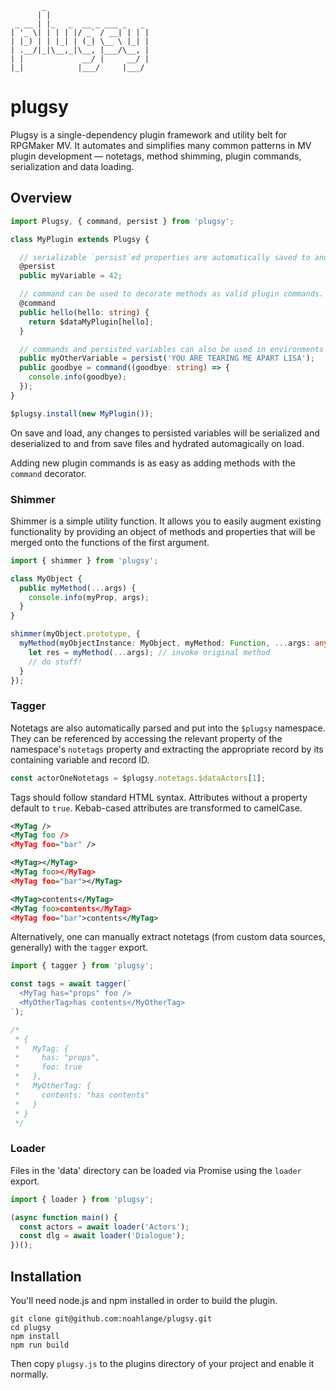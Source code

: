            _                       
          | |                      
     _ __ | |_   _  __ _ ___ _   _ 
    | '_ \| | | | |/ _` / __| | | |
    | |_) | | |_| | (_| \__ \ |_| |
    | .__/|_|\__,_|\__, |___/\__, |
    | |             __/ |     __/ |
    |_|            |___/     |___/ 

# plugsy
Plugsy is a single-dependency plugin framework and utility belt for RPGMaker MV.
It automates and simplifies many common patterns in MV plugin development —
notetags, method shimming, plugin commands, serialization and data loading.

## Overview

```typescript
import Plugsy, { command, persist } from 'plugsy';

class MyPlugin extends Plugsy {

  // serializable `persist`ed properties are automatically saved to and loaded from save files
  @persist
  public myVariable = 42;

  // command can be used to decorate methods as valid plugin commands.
  @command
  public hello(hello: string) {
    return $dataMyPlugin[hello];
  }

  // commands and persisted variables can also be used in environments without decorators
  public myOtherVariable = persist('YOU ARE TEARING ME APART LISA');
  public goodbye = command((goodbye: string) => {
    console.info(goodbye);
  });
}

$plugsy.install(new MyPlugin());
```

On save and load, any changes to persisted variables will be
serialized and deserialized to and from save files and hydrated automagically
on load.

Adding new plugin commands is as easy as adding methods with the `command`
decorator.

### Shimmer
Shimmer is a simple utility function. It allows you to easily augment existing
functionality by providing an object of methods and properties that will be
merged onto the functions of the first argument.

```typescript
import { shimmer } from 'plugsy';

class MyObject {
  public myMethod(...args) {
    console.info(myProp, args);
  }
}

shimmer(myObject.prototype, {
  myMethod(myObjectInstance: MyObject, myMethod: Function, ...args: any[]) {
    let res = myMethod(...args); // invoke original method
    // do stuff!
  }
});
```

### Tagger
Notetags are also automatically parsed and put into the `$plugsy` namespace.
They can be referenced by accessing the relevant property of the namespace's
`notetags` property and extracting the appropriate record by its containing
variable and record ID.

```typescript
const actorOneNotetags = $plugsy.notetags.$dataActors[1];
```

Tags should follow standard HTML syntax. Attributes without a property default
to `true`. Kebab-cased attributes are transformed to
camelCase.

```xml
<MyTag />
<MyTag foo />
<MyTag foo="bar" />

<MyTag></MyTag>
<MyTag foo></MyTag>
<MyTag foo="bar"></MyTag>

<MyTag>contents</MyTag>
<MyTag foo>contents</MyTag>
<MyTag foo="bar">contents</MyTag>
```

Alternatively, one can manually extract notetags (from custom data sources,
generally) with the `tagger` export.

```typescript
import { tagger } from 'plugsy';

const tags = await tagger(`
  <MyTag has="props" foo />
  <MyOtherTag>has contents</MyOtherTag>
`);

/*
 * {
 *   MyTag: {
 *     has: "props",
 *     foo: true
 *   },
 *   MyOtherTag: {
 *     contents: "has contents"
 *   }
 * }
 */

```

### Loader
Files in the 'data' directory can be loaded via Promise using the `loader`
export.

```typescript
import { loader } from 'plugsy';

(async function main() {
  const actors = await loader('Actors');
  const dlg = await loader('Dialogue');
})();
```

## Installation
You'll need node.js and npm installed in order to build the plugin.

```
git clone git@github.com:noahlange/plugsy.git
cd plugsy
npm install
npm run build
```

Then copy `plugsy.js` to the plugins directory of your project and enable it
normally.